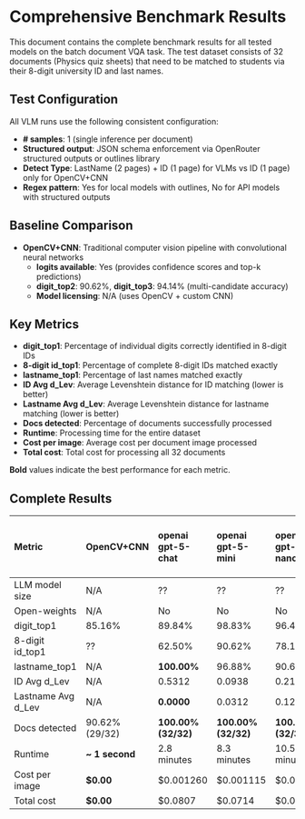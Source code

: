 # Comprehensive Benchmark Results

This document contains the complete benchmark results for all tested models on the batch document VQA task. The test dataset consists of 32 documents (Physics quiz sheets) that need to be matched to students via their 8-digit university ID and last names.

## Test Configuration

All VLM runs use the following consistent configuration:
- **# samples**: 1 (single inference per document)
- **Structured output**: JSON schema enforcement via OpenRouter structured outputs or outlines library
- **Detect Type**: LastName (2 pages) + ID (1 page) for VLMs vs ID (1 page) only for OpenCV+CNN
- **Regex pattern**: Yes for local models with outlines, No for API models with structured outputs

## Baseline Comparison

- **OpenCV+CNN**: Traditional computer vision pipeline with convolutional neural networks
  - **logits available**: Yes (provides confidence scores and top-k predictions)
  - **digit_top2**: 90.62%, **digit_top3**: 94.14% (multi-candidate accuracy)
  - **Model licensing**: N/A (uses OpenCV + custom CNN)

## Key Metrics

- **digit_top1**: Percentage of individual digits correctly identified in 8-digit IDs
- **8-digit id_top1**: Percentage of complete 8-digit IDs matched exactly
- **lastname_top1**: Percentage of last names matched exactly  
- **ID Avg d_Lev**: Average Levenshtein distance for ID matching (lower is better)
- **Lastname Avg d_Lev**: Average Levenshtein distance for lastname matching (lower is better)
- **Docs detected**: Percentage of documents successfully processed
- **Runtime**: Processing time for the entire dataset
- **Cost per image**: Average cost per document image processed
- **Total cost**: Total cost for processing all 32 documents

**Bold** values indicate the best performance for each metric.

## Complete Results


| **Metric** | **OpenCV+CNN** | **openai**<br>gpt-5-chat | **openai**<br>gpt-5-mini | **openai**<br>gpt-5-nano | **amazon**<br>nova-lite-v1 | **microsoft**<br>phi-4-multimodal-instruct | **google**<br>gemini-2.5-pro | **google**<br>gemini-2.5-flash-lite | **google**<br>gemma-3-27b-it | **google**<br>gemma-3-4b-it | **google**<br>gemini-2.5-flash | **bytedance**<br>ui-tars-1.5-7b | **meta-llama**<br>llama-4-maverick | **moonshotai**<br>kimi-vl-a3b-thinking:free | **anthropic**<br>claude-sonnet-4 | **z-ai**<br>glm-4.5v | **qwen**<br>qwen-2.5-vl-7b-instruct | **qwen**<br>qwen2.5-vl-32b-instruct |
|:---|:---|:---|:---|:---|:---|:---|:---|:---|:---|:---|:---|:---|:---|:---|:---|:---|:---|:---|
| LLM model size | N/A | ?? | ?? | ?? | ?? | 5.6B | ?? | ?? | 27B | 4B | ?? | 7B | 400A17 | 16A3 | ?? | 106A12 | 7B | 32B |
| Open-weights | N/A | No | No | No | No | Yes | No | No | Yes | Yes | No | Yes | Yes | Yes | No | Yes | Yes | Yes |
| digit_top1 | 85.16% | 89.84% | 98.83% | 96.48% | 89.06% | 71.48% | **99.22%** | **99.22%** | 89.45% | 75.00% | 98.83% | 96.48% | 89.84% | 85.94% | 84.77% | 93.36% | 82.08% | 96.09% |
| 8-digit id_top1 | ?? | 62.50% | 90.62% | 78.12% | 75.00% | 40.62% | **93.75%** | **93.75%** | 65.62% | 40.62% | 90.62% | 84.38% | 56.25% | 50.00% | 37.50% | 78.12% | 76.67% | 84.38% |
| lastname_top1 | N/A | **100.00%** | 96.88% | 90.62% | 96.88% | **100.00%** | 96.88% | 93.75% | **100.00%** | 90.62% | 96.88% | 96.88% | 93.75% | 96.88% | **100.00%** | **100.00%** | **100.00%** | **100.00%** |
| ID Avg d_Lev | N/A | 0.5312 | 0.0938 | 0.2188 | 0.3750 | 1.2188 | **0.0625** | **0.0625** | 0.5000 | 0.9688 | 0.0938 | 0.1562 | 0.5312 | 0.9062 | 1.0938 | 0.2188 | 1.6333 | 0.1562 |
| Lastname Avg d_Lev | N/A | **0.0000** | 0.0312 | 0.1250 | 0.0312 | **0.0000** | 0.0312 | 0.0625 | **0.0000** | 0.1250 | 0.0312 | 0.0312 | 0.0938 | 0.0938 | **0.0000** | **0.0000** | **0.0000** | **0.0000** |
| Docs detected | 90.62% (29/32) | **100.00% (32/32)** | **100.00% (32/32)** | **100.00% (32/32)** | **100.00% (32/32)** | **100.00% (32/32)** | **100.00% (32/32)** | **100.00% (32/32)** | **100.00% (32/32)** | **100.00% (32/32)** | **100.00% (32/32)** | **100.00% (32/32)** | **100.00% (32/32)** | **100.00% (32/32)** | **100.00% (32/32)** | **100.00% (32/32)** | 93.75% (30/32) | **100.00% (32/32)** |
| Runtime | **~ 1 second** | 2.8 minutes | 8.3 minutes | 10.5 minutes | 1.7 minutes | 2.1 minutes | 8.0 minutes | 2.3 minutes | 2.6 minutes | 2.0 minutes | 2.7 minutes | 1.8 minutes | 2.0 minutes | 9.5 minutes | 3.5 minutes | 6.2 minutes | 6.8 minutes | 2.3 minutes |
| Cost per image | **$0.00** | $0.001260 | $0.001115 | $0.000463 | $0.000114 | $0.000025 | $0.007125 | $0.000214 | $0.000054 | $0.000010 | $0.000695 | $0.000293 | $0.000539 | **$0.000000** | $0.005567 | $0.002057 | $0.000081 | $0.002605 |
| Total cost | **$0.00** | $0.0807 | $0.0714 | $0.0297 | $0.0073 | $0.0016 | $0.4560 | $0.0137 | $0.0035 | $0.0007 | $0.0445 | $0.0187 | $0.0345 | **$0.0000** | $0.3563 | $0.1316 | $0.0039 | $0.1667 |